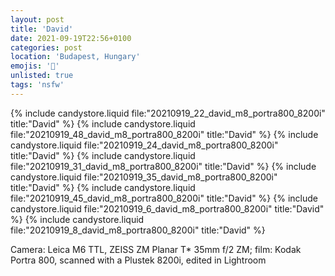 ```yaml
---
layout: post
title: 'David'
date: 2021-09-19T22:56+0100
categories: post
location: 'Budapest, Hungary'
emojis: '🔞'
unlisted: true
tags: 'nsfw'
---
```


{% include candystore.liquid file:"20210919_22_david_m8_portra800_8200i" title:"David" %}
{% include candystore.liquid file:"20210919_48_david_m8_portra800_8200i" title:"David" %}
{% include candystore.liquid file:"20210919_24_david_m8_portra800_8200i" title:"David" %}
{% include candystore.liquid file:"20210919_31_david_m8_portra800_8200i" title:"David" %}
{% include candystore.liquid file:"20210919_35_david_m8_portra800_8200i" title:"David" %}
{% include candystore.liquid file:"20210919_45_david_m8_portra800_8200i" title:"David" %}
{% include candystore.liquid file:"20210919_6_david_m8_portra800_8200i" title:"David" %}
{% include candystore.liquid file:"20210919_8_david_m8_portra800_8200i" title:"David" %}

Camera: Leica M6 TTL, ZEISS ZM Planar T\* 35mm f/2 ZM; film: Kodak Portra 800, scanned with a Plustek 8200i, edited in Lightroom
